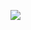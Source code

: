 [![](https://mermaid.ink/img/pako:eNqNU8luwjAQ_RXLp1QNPxAhJNReeihCpeoplyEeklEdO5rYqAXx7zVZICWAyMWZxXlLZvYyswplIjMNdf1KkDOUqWkiQcvCGhT71IjwTBgrtso7y---pgx0Ij4uU10rVMCoC_uJGjfWUGYTMR_lumYDW8xBWX4zDtmgS8TiMtW2PreMokeYxOIxErF4BP-pI-BsBh1C1Oc05cBLYIiML5EDysoxmbyvw5op1HMyEHnWg_IhNb3XI_697dMpHTlsIMPZbMjihF-BrwdhHaRlZM2JZ9kc12HHftzDbZTeUunQKDzToPAxAn6xzEj2y-6i_8gji-8B4w-tb3jYgitqJS_sFubr878B50HTDvq7PYdutO1kcm2GB9VrUzsoj1TIWAZ3SiAVlqpRlEpXYImpTMKrAv5OZSAR-iBgrn5NJhPHHmPJ1ueFTDag6xD5SgVLu408ZVHRkWi3s8fj8AdGUlJg?type=png)](https://mermaid.live/edit#pako:eNqNU8luwjAQ_RXLp1QNPxAhJNReeihCpeoplyEeklEdO5rYqAXx7zVZICWAyMWZxXlLZvYyswplIjMNdf1KkDOUqWkiQcvCGhT71IjwTBgrtso7y---pgx0Ij4uU10rVMCoC_uJGjfWUGYTMR_lumYDW8xBWX4zDtmgS8TiMtW2PreMokeYxOIxErF4BP-pI-BsBh1C1Oc05cBLYIiML5EDysoxmbyvw5op1HMyEHnWg_IhNb3XI_697dMpHTlsIMPZbMjihF-BrwdhHaRlZM2JZ9kc12HHftzDbZTeUunQKDzToPAxAn6xzEj2y-6i_8gji-8B4w-tb3jYgitqJS_sFubr878B50HTDvq7PYdutO1kcm2GB9VrUzsoj1TIWAZ3SiAVlqpRlEpXYImpTMKrAv5OZSAR-iBgrn5NJhPHHmPJ1ueFTDag6xD5SgVLu408ZVHRkWi3s8fj8AdGUlJg)